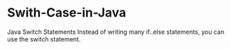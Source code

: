 # Swith-Case-in-Java
Java Switch Statements Instead of writing many if..else statements, you can use the switch statement.
